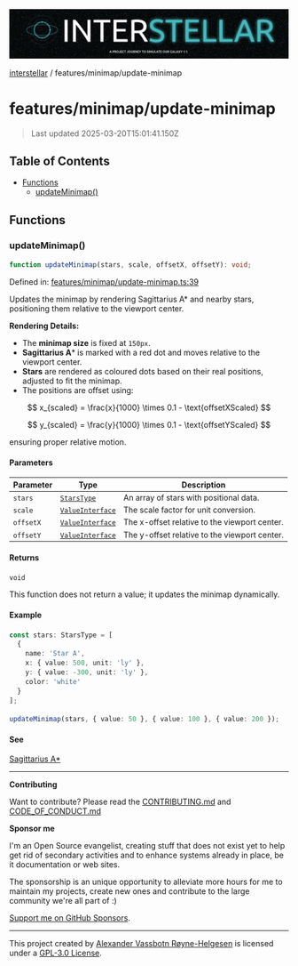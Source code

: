 <div><img alt="SPECCER logo" src="https://raw.githubusercontent.com/phun-ky/interstellar/main/public/interstellar-header.png" style="max-height:120px;"/></div>

[interstellar](../../README.md) / features/minimap/update-minimap

# features/minimap/update-minimap

> Last updated 2025-03-20T15:01:41.150Z

## Table of Contents

- [Functions](#functions)
  - [updateMinimap()](#updateminimap)

## Functions

### updateMinimap()

```ts
function updateMinimap(stars, scale, offsetX, offsetY): void;
```

Defined in:
[features/minimap/update-minimap.ts:39](https://github.com/phun-ky/interstellar/blob/main/src/features/minimap/update-minimap.ts#L39)

Updates the minimap by rendering Sagittarius A\* and nearby stars, positioning
them relative to the viewport center.

**Rendering Details:**

- The **minimap size** is fixed at `150px`.
- **Sagittarius A**\* is marked with a red dot and moves relative to the
  viewport center.
- **Stars** are rendered as coloured dots based on their real positions,
  adjusted to fit the minimap.
- The positions are offset using:

$$
x_{scaled} = \frac{x}{1000} \times 0.1 - \text{offsetXScaled}
$$

$$
y_{scaled} = \frac{y}{1000} \times 0.1 - \text{offsetYScaled}
$$

ensuring proper relative motion.

#### Parameters

| Parameter | Type                                                       | Description                                   |
| --------- | ---------------------------------------------------------- | --------------------------------------------- |
| `stars`   | [`StarsType`](../../types/stars.md#starstype)              | An array of stars with positional data.       |
| `scale`   | [`ValueInterface`](../../types/distance.md#valueinterface) | The scale factor for unit conversion.         |
| `offsetX` | [`ValueInterface`](../../types/distance.md#valueinterface) | The x-offset relative to the viewport center. |
| `offsetY` | [`ValueInterface`](../../types/distance.md#valueinterface) | The y-offset relative to the viewport center. |

#### Returns

`void`

This function does not return a value; it updates the minimap dynamically.

#### Example

```ts
const stars: StarsType = [
  {
    name: 'Star A',
    x: { value: 500, unit: 'ly' },
    y: { value: -300, unit: 'ly' },
    color: 'white'
  }
];

updateMinimap(stars, { value: 50 }, { value: 100 }, { value: 200 });
```

#### See

[Sagittarius A\*](https://en.wikipedia.org/wiki/Sagittarius_A*)

---

**Contributing**

Want to contribute? Please read the
[CONTRIBUTING.md](https://github.com/phun-ky/interstellar/blob/main/CONTRIBUTING.md)
and
[CODE_OF_CONDUCT.md](https://github.com/phun-ky/interstellar/blob/main/CODE_OF_CONDUCT.md)

**Sponsor me**

I'm an Open Source evangelist, creating stuff that does not exist yet to help
get rid of secondary activities and to enhance systems already in place, be it
documentation or web sites.

The sponsorship is an unique opportunity to alleviate more hours for me to
maintain my projects, create new ones and contribute to the large community
we're all part of :)

[Support me on GitHub Sponsors](https://github.com/sponsors/phun-ky).

---

This project created by [Alexander Vassbotn Røyne-Helgesen](http://phun-ky.net)
is licensed under a
[GPL-3.0 License](https://choosealicense.com/licenses/gpl-3.0/).
